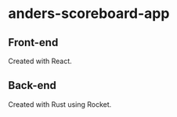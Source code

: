 # anders-scoreboard-app

## Front-end
Created with React.

## Back-end
Created with Rust using Rocket.
